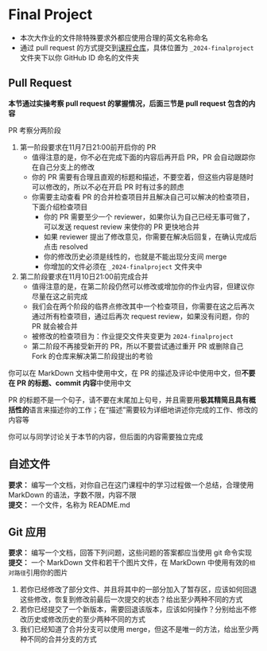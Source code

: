# Final Project

- 本次大作业的文件除特殊要求外都应使用合理的英文名称命名
- 通过 pull request 的方式提交到[课程仓库](https://github.com/gdut-dynamic-x/missing-semester)，具体位置为 `_2024-finalproject` 文件夹下以你 GitHub ID 命名的文件夹

## Pull Request

**本节通过实操考察 pull request 的掌握情况，后面三节是 pull request 包含的内容**

PR 考察分两阶段

1. 第一阶段要求在11月7日21:00前开启你的 PR
   - 值得注意的是，你不必在完成下面的内容后再开启 PR，PR 会自动跟踪你在自己分支上的修改
   - 你的 PR 需要有合理且直观的标题和描述，不要空着，但这些内容是随时可以修改的，所以不必在开启 PR 时有过多的顾虑
   - 你需要主动查看 PR 的合并检查项目并且解决自己可以解决的检查项目，下面介绍检查项目
       - 你的 PR 需要至少一个 reviewer，如果你认为自己已经无事可做了，可以发送 request review 来使你的 PR 更快地合并
       - 如果 reviewer 提出了修改意见，你需要在解决后回复，在确认完成后点击 resolved
       - 你的修改历史必须是线性的，也就是不能出现分支间 merge
       - 你增加的文件必须在 `_2024-finalproject` 文件夹中
2. 第二阶段要求在11月10日21:00前完成合并
   - 值得注意的是，在第二阶段仍然可以修改或增加你的作业内容，但建议你尽量在这之前完成
   - 我们会在两个阶段的临界点修改其中一个检查项目，你需要在这之后再次通过所有检查项目，通过后再次 request review，如果没有问题，你的 PR 就会被合并
   - 被修改的检查项目为：作业提交文件夹变更为 `2024-finalproject`
   - 第二阶段不再接受新开的 PR，所以不要尝试通过重开 PR 或删除自己 Fork 的仓库来解决第二阶段提出的考验

你可以在 MarkDown 文档中使用中文，在 PR 的描述及评论中使用中文，但**不要在 PR 的标题、commit 内容**中使用中文

PR 的标题不是一个句子，请不要在末尾加上句号，并且需要用**极其精简且具有概括性的**语言来描述你的工作；在“描述”需要较为详细地讲述你完成的工作、修改的内容等

你可以与同学讨论关于本节的内容，但后面的内容需要独立完成

## 自述文件

**要求：** 编写一个文档，对你自己在这门课程中的学习过程做一个总结，合理使用 MarkDown 的语法，字数不限，内容不限  
**提交：** 一个文件，名称为 README.md

## Git 应用

**要求：** 编写一个文档，回答下列问题，这些问题的答案都应当使用 git 命令实现  
**提交：** 一个 MarkDown 文件和若干个图片文件，在 MarkDown 中使用有效的`相对路径`引用你的图片

1. 若你已经修改了部分文件、并且将其中的一部分加入了暂存区，应该如何回退这些修改，恢复到修改前最后一次提交的状态？给出至少两种不同的方式
1. 若你已经提交了一个新版本，需要回退该版本，应该如何操作？分别给出不修改历史或修改历史的至少两种不同的方式
1. 我们已经知道了合并分支可以使用 merge，但这不是唯一的方法，给出至少两种不同的合并分支的方式